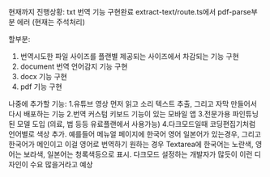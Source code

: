 현재까지 진행상황:
txt 번역 기능 구현완료
extract-text/route.ts에서 pdf-parse부분 에러 (현재는 주석처리)


할부분:
1. 번역시도한 파일 사이즈를 플랜별 제공되는 사이즈에서 차감되는 기능 구현
2. document 번역 언어감지 기능 구현
3. docx 기능 구현
4. pdf 기능 구현


나중에 추가할 기능:
1.유튜브 영상 먼저 읽고 소리 텍스트 추출, 그리고 자막 만들어서 다시 배포하는 기능
2.번역 커스텀 키보드 기능이 있는 모바일 앱
3.전문가용 파인튜닝된 모델 도입 (의료, 법 등등 유료플랜에서 사용가능)
4.다크모드일때 코딩편집기처럼 언어별로 색상 추가. 예를들어 메뉴얼 페이지에 한국어 영어 일본어가 있는경우, 그리고 한국어가 메인이고 이걸 영어로 번역하기 원하는 경우 Textarea에 한국어는 노란색, 영어는 보라색, 일본어는 청록색등으로 표시. 다크모드 설정하는 개발자가 많듯이 이런 디자인이 수요 많을거라고 예상